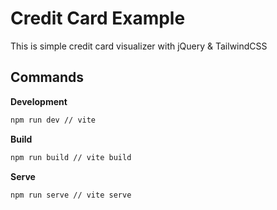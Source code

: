 # Credit Card Example

This is simple credit card visualizer with jQuery & TailwindCSS

## Commands

**Development**

```sh
npm run dev // vite
```

**Build**

```sh
npm run build // vite build
```

**Serve**

```sh
npm run serve // vite serve
```